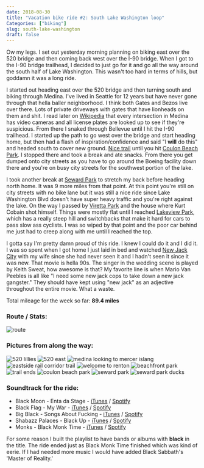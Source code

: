 ```yaml
---
date: 2018-08-30
title: "Vacation bike ride #2: South Lake Washington loop"
Categories: ["biking"]
slug: south-lake-washington
draft: false
---
```

Ow my legs. I set out yesterday morning planning on biking east over the 520 bridge and then coming back west over the I-90 bridge. When I got to the I-90 bridge trailhead, I decided to just go for it and go all the way around the south half of Lake Washington. This wasn't too hard in terms of hills, but goddamn it was a long ride. 

I started out heading east over the 520 bridge and then turning south and biking through Medina. I've lived in Seattle for 12 years but have never gone through that hella baller neighborhood. I think both Gates and Bezos live over there. Lots of private driveways with gates that have lionheads on them and shit. I read later on [Wikipedia](https://en.wikipedia.org/wiki/Medina,_Washington) that every intersection in Medina has video cameras and all license plates are looked up to see if they're suspicious. From there I snaked through Bellevue until I hit the I-90 trailhead. I started up the path to go west over the bridge and start heading home, but then had a flash of inspiration/confidence and said "I **will** do this" and headed south to cover new ground. [Nice trail](https://kingcountyparks.org/2018/08/13/trail-spotlight-eastside-rail-corridor/) until you hit [Coulon Beach Park](https://rentonwa.gov/city_hall/community_services/parks_and_trails/find_a_park_or_trail/gene_coulon_memorial_beach_park). I stopped there and took a break and ate snacks. From there you get dumped onto city streets as you have to go around the Boeing facility down there and you're on busy city streets for the southwest portion of the lake.

I took another break at [Seward Park](https://www.seattle.gov/parks/find/parks/seward-park) to stretch my back before heading north home. It was 9 more miles from that point. At this point you're still on city streets with no bike lane but it was still a nice ride since Lake Washington Blvd doesn't have super heavy traffic and you're right against the lake. On the way I passed by [Viretta Park](https://en.wikipedia.org/wiki/Viretta_Park) and the house where Kurt Cobain shot himself. Things were mostly flat until I reached [Lakeview Park](https://www.seattle.gov/parks/find/parks/lakeview-park), which has a really steep hill and switchbacks that make it hard for cars to pass slow ass cyclists. I was so wiped by that point and the poor car behind me just had to creep along with me until I reached the top.

I gotta say I'm pretty damn proud of this ride. I knew I could do it and I did it. I was so spent when I got home I just laid in bed and watched [New Jack City](https://en.wikipedia.org/wiki/New_Jack_City) with my wife since she had never seen it and I hadn't seen it since it was new. That movie is hella 90s. The singer in the wedding scene is played by Keith Sweat, how awesome is that? My favorite line is when Mario Van Peebles is all like "I need some new jack cops to take down a new jack gangster." They should have kept using "new jack" as an adjective throughout the entire movie. What a waste.

Total mileage for the week so far: **89.4 miles**

### Route / Stats:

![route](/images/IMG_1851.jpg)

### Pictures from along the way:

![520 lillies](/images/IMG_1821.JPG)
![520 east](/images/IMG_1822.JPG)
![medina looking to mercer islang](/images/IMG_1827.JPG)
![eastside rail corridor trail](/images/IMG_1830.JPG)
![welcome to renton](/images/IMG_1832.JPG)
![beachfront park](/images/IMG_1836.JPG)
![trail ends](/images/IMG_1838.JPG)
![coulon beach park](/images/IMG_1840.JPG)
![seward park](/images/IMG_1844.JPG)
![seward park ducks](/images/IMG_1847.JPG)

### Soundtrack for the ride:

* Black Moon - Enta da Stage - [iTunes](https://itunes.apple.com/us/album/enta-da-stage/14141230) / [Spotify](https://open.spotify.com/album/6WqXR9PUGCCQe26QDL5gY3)
* Black Flag - My War - [iTunes](https://itunes.apple.com/us/album/my-war/117618702) / [Spotify](https://open.spotify.com/album/17j1kW5y6yHlY5vaBFijbR)
* Big Black - Songs About Fucking - [iTunes](https://itunes.apple.com/us/album/songs-about-f-g/443085887) / [Spotify](https://open.spotify.com/album/0XKBAGuu9V11zeUfWZcmer)
* Shabazz Palaces - Black Up - [iTunes](https://itunes.apple.com/us/album/black-up/669854622) / [Spotify](https://open.spotify.com/album/6xmJwIZr8GXrSTiYa9UYXG)
* Monks - Black Monk Time - [iTunes](https://itunes.apple.com/us/album/black-monk-time/668699145) / [Spotify](https://open.spotify.com/album/7h0NNvwsiA0WuWJ5xpDdcJ)

For some reason I built the playlist to have bands or albums with **black** in the title. The ride ended just as Black Monk Time finished which was kind of eerie. If I had needed more music I would have added Black Sabbath's 'Master of Reality.'

